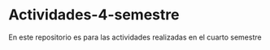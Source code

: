 # Actividades-4-semestre
En este repositorio es para las actividades realizadas en el cuarto semestre 
